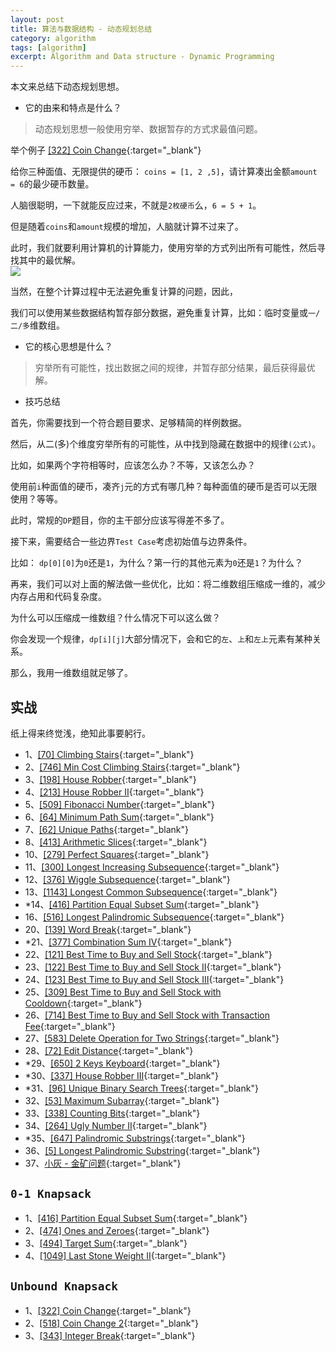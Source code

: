 ```yaml
---
layout: post
title: 算法与数据结构 - 动态规划总结
category: algorithm
tags: [algorithm]
excerpt: Algorithm and Data structure - Dynamic Programming
---
```



本文来总结下动态规划思想。  

- 它的由来和特点是什么？  

> 动态规划思想一般使用穷举、数据暂存的方式求最值问题。  

举个例子 [[322] Coin Change](http://yaoyichen.cn/algorithm/2020/06/07/leetcode-322.html){:target="_blank"}  

给你三种面值、无限提供的硬币： `coins = [1, 2 ,5]`，请计算凑出金额`amount = 6`的最少硬币数量。  

人脑很聪明，一下就能反应过来，不就是`2枚硬币`么，`6 = 5 + 1`。  

但是随着`coins`和`amount`规模的增加，人脑就计算不过来了。  

此时，我们就要利用计算机的计算能力，使用穷举的方式列出所有可能性，然后寻找其中的最优解。  
![](https://yyc-images.oss-cn-beijing.aliyuncs.com/leetcode_322_using_dp_common.png)  


当然，在整个计算过程中无法避免重复计算的问题，因此，  

我们可以使用某些数据结构暂存部分数据，避免重复计算，比如：临时变量或`一/二/多`维数组。  


- 它的核心思想是什么？  

> 穷举所有可能性，找出数据之间的规律，并暂存部分结果，最后获得最优解。  


- 技巧总结  

首先，你需要找到一个符合题目要求、足够精简的样例数据。  

然后，从二(多)个维度穷举所有的可能性，从中找到隐藏在数据中的规律`(公式)`。  

比如，如果两个字符相等时，应该怎么办？不等，又该怎么办？  

使用前`i`种面值的硬币，凑齐`j`元的方式有哪几种？每种面值的硬币是否可以无限使用？等等。  

此时，常规的`DP`题目，你的主干部分应该写得差不多了。  

接下来，需要结合一些边界`Test Case`考虑初始值与边界条件。  

比如： `dp[0][0]`为`0`还是`1`，为什么？第一行的其他元素为`0`还是`1`？为什么？  


再来，我们可以对上面的解法做一些优化，比如：将二维数组压缩成一维的，减少内存占用和代码复杂度。  

为什么可以压缩成一维数组？什么情况下可以这么做？  

你会发现一个规律，`dp[i][j]`大部分情况下，会和它的`左`、`上`和`左上`元素有某种关系。  

那么，我用一维数组就足够了。  



## 实战  

纸上得来终觉浅，绝知此事要躬行。  

- 1、[[70] Climbing Stairs](http://yaoyichen.cn/algorithm/2020/04/05/leetcode-70.html){:target="_blank"}  
- 2、[[746] Min Cost Climbing Stairs](http://yaoyichen.cn/algorithm/2020/05/30/leetcode-746.html){:target="_blank"}  
- 3、[[198] House Robber](http://yaoyichen.cn/algorithm/2020/04/08/leetcode-198.html){:target="_blank"}  
- 4、[[213] House Robber II](http://yaoyichen.cn/algorithm/2020/05/30/leetcode-213.html){:target="_blank"}  
- 5、[[509] Fibonacci Number](http://yaoyichen.cn/algorithm/2020/04/05/leetcode-509.htmls){:target="_blank"}  
- 6、[[64] Minimum Path Sum](http://yaoyichen.cn/algorithm/2020/05/30/leetcode-64.html){:target="_blank"}  
- 7、[[62] Unique Paths](http://yaoyichen.cn/algorithm/2020/02/24/leetcode-62.html){:target="_blank"}  
- 8、[[413] Arithmetic Slices](http://yaoyichen.cn/algorithm/2020/06/05/leetcode-413.html){:target="_blank"}  
- 10、[[279] Perfect Squares](http://yaoyichen.cn/algorithm/2020/06/05/leetcode-279.html){:target="_blank"}
- 11、[[300] Longest Increasing Subsequence](http://yaoyichen.cn/algorithm/2020/06/05/leetcode-300.html){:target="_blank"}  
- 12、[[376] Wiggle Subsequence](http://yaoyichen.cn/algorithm/2020/06/05/leetcode-376.html){:target="_blank"}  
- 13、[[1143] Longest Common Subsequence](http://yaoyichen.cn/algorithm/2020/06/05/leetcode-1143.html){:target="_blank"}  
- *14、[[416] Partition Equal Subset Sum](http://yaoyichen.cn/algorithm/2020/06/05/leetcode-416.html){:target="_blank"}
- 16、[[516] Longest Palindromic Subsequence](http://yaoyichen.cn/algorithm/2020/06/06/leetcode-516.html){:target="_blank"}    
- 20、[[139] Word Break](http://yaoyichen.cn/algorithm/2020/06/07/leetcode-139.html){:target="_blank"}  
- *21、[[377] Combination Sum IV](http://yaoyichen.cn/algorithm/2020/06/07/leetcode-377.html){:target="_blank"}  
- 22、[[121] Best Time to Buy and Sell Stock](http://yaoyichen.cn/algorithm/2020/06/08/leetcode-121.html){:target="_blank"}    
- 23、[[122] Best Time to Buy and Sell Stock II](http://yaoyichen.cn/algorithm/2020/06/08/leetcode-122.html){:target="_blank"}    
- 24、[[123] Best Time to Buy and Sell Stock III](http://yaoyichen.cn/algorithm/2020/06/08/leetcode-123.html){:target="_blank"}  
- 25、[[309] Best Time to Buy and Sell Stock with Cooldown](http://yaoyichen.cn/algorithm/2020/06/08/leetcode-309.html){:target="_blank"}    
- 26、[[714] Best Time to Buy and Sell Stock with Transaction Fee](http://yaoyichen.cn/algorithm/2020/06/08/leetcode-714.html){:target="_blank"}    
- 27、[[583] Delete Operation for Two Strings](http://yaoyichen.cn/algorithm/2020/06/08/leetcode-583.html){:target="_blank"}  
- 28、[[72] Edit Distance](http://yaoyichen.cn/algorithm/2020/06/08/leetcode-72.html){:target="_blank"}    
- *29、[[650] 2 Keys Keyboard](http://yaoyichen.cn/algorithm/2020/06/09/leetcode-650.html){:target="_blank"}    
- *30、[[337] House Robber III](http://yaoyichen.cn/algorithm/2020/06/11/leetcode-337.html){:target="_blank"}   
- *31、[[96] Unique Binary Search Trees](http://yaoyichen.cn/algorithm/2020/06/18/leetcode-96.html){:target="_blank"}   
- 32、[[53] Maximum Subarray](http://yaoyichen.cn/algorithm/2020/02/19/leetcode-53.html){:target="_blank"}   
- 33、[[338] Counting Bits](http://yaoyichen.cn/algorithm/2020/03/21/leetcode-338.html){:target="_blank"}   
- 34、[[264] Ugly Number II](http://yaoyichen.cn/algorithm/2020/06/25/leetcode-264.html){:target="_blank"}   
- *35、[[647] Palindromic Substrings](http://yaoyichen.cn/algorithm/2020/06/26/leetcode-647.html){:target="_blank"}   
- 36、[[5] Longest Palindromic Substring](http://yaoyichen.cn/algorithm/2020/06/26/leetcode-5.html){:target="_blank"}   
- 37、[小灰 - 金矿问题](http://yaoyichen.cn/algorithm/2020/07/03/gold-mining.html){:target="_blank"}   


## `0-1 Knapsack`  

- 1、[[416] Partition Equal Subset Sum](http://yaoyichen.cn/algorithm/2020/06/05/leetcode-416.html){:target="_blank"}  
- 2、[[474] Ones and Zeroes](http://yaoyichen.cn/algorithm/2020/06/06/leetcode-474.html){:target="_blank"}  
- 3、[[494] Target Sum](http://yaoyichen.cn/algorithm/2020/06/06/leetcode-494.html){:target="_blank"}  
- 4、[[1049] Last Stone Weight II](http://yaoyichen.cn/algorithm/2020/09/14/leetcode-1049.html){:target="_blank"}  


## `Unbound Knapsack`  

- 1、[[322] Coin Change](http://yaoyichen.cn/algorithm/2020/06/07/leetcode-322.html){:target="_blank"}   
- 2、[[518] Coin Change 2](http://yaoyichen.cn/algorithm/2020/06/07/leetcode-518.html){:target="_blank"}   
- 3、[[343] Integer Break](http://yaoyichen.cn/algorithm/2020/06/05/leetcode-343.html){:target="_blank"}  


